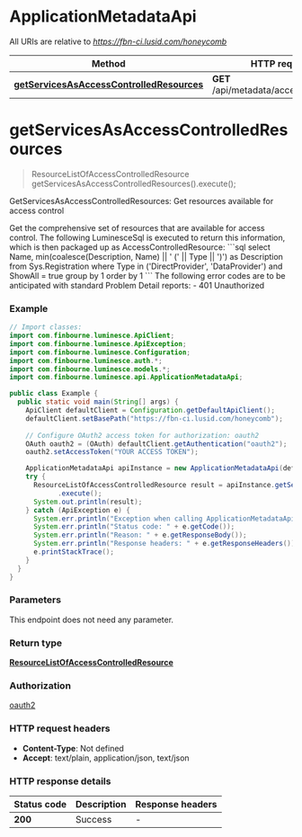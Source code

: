 # ApplicationMetadataApi

All URIs are relative to *https://fbn-ci.lusid.com/honeycomb*

| Method | HTTP request | Description |
|------------- | ------------- | -------------|
| [**getServicesAsAccessControlledResources**](ApplicationMetadataApi.md#getServicesAsAccessControlledResources) | **GET** /api/metadata/access/resources | GetServicesAsAccessControlledResources: Get resources available for access control |


<a id="getServicesAsAccessControlledResources"></a>
# **getServicesAsAccessControlledResources**
> ResourceListOfAccessControlledResource getServicesAsAccessControlledResources().execute();

GetServicesAsAccessControlledResources: Get resources available for access control

 Get the comprehensive set of resources that are available for access control.  The following LuminesceSql is executed to return this information,  which is then packaged up as AccessControlledResource:  &#x60;&#x60;&#x60;sql select  Name,  min(coalesce(Description, Name) || &#39; (&#39; || Type || &#39;)&#39;) as Description from  Sys.Registration where  Type in (&#39;DirectProvider&#39;, &#39;DataProvider&#39;)  and  ShowAll &#x3D; true group by 1 order by 1   &#x60;&#x60;&#x60;  The following error codes are to be anticipated with standard Problem Detail reports: - 401 Unauthorized 

### Example
```java
// Import classes:
import com.finbourne.luminesce.ApiClient;
import com.finbourne.luminesce.ApiException;
import com.finbourne.luminesce.Configuration;
import com.finbourne.luminesce.auth.*;
import com.finbourne.luminesce.models.*;
import com.finbourne.luminesce.api.ApplicationMetadataApi;

public class Example {
  public static void main(String[] args) {
    ApiClient defaultClient = Configuration.getDefaultApiClient();
    defaultClient.setBasePath("https://fbn-ci.lusid.com/honeycomb");
    
    // Configure OAuth2 access token for authorization: oauth2
    OAuth oauth2 = (OAuth) defaultClient.getAuthentication("oauth2");
    oauth2.setAccessToken("YOUR ACCESS TOKEN");

    ApplicationMetadataApi apiInstance = new ApplicationMetadataApi(defaultClient);
    try {
      ResourceListOfAccessControlledResource result = apiInstance.getServicesAsAccessControlledResources()
            .execute();
      System.out.println(result);
    } catch (ApiException e) {
      System.err.println("Exception when calling ApplicationMetadataApi#getServicesAsAccessControlledResources");
      System.err.println("Status code: " + e.getCode());
      System.err.println("Reason: " + e.getResponseBody());
      System.err.println("Response headers: " + e.getResponseHeaders());
      e.printStackTrace();
    }
  }
}
```

### Parameters
This endpoint does not need any parameter.

### Return type

[**ResourceListOfAccessControlledResource**](ResourceListOfAccessControlledResource.md)

### Authorization

[oauth2](../README.md#oauth2)

### HTTP request headers

 - **Content-Type**: Not defined
 - **Accept**: text/plain, application/json, text/json

### HTTP response details
| Status code | Description | Response headers |
|-------------|-------------|------------------|
| **200** | Success |  -  |

